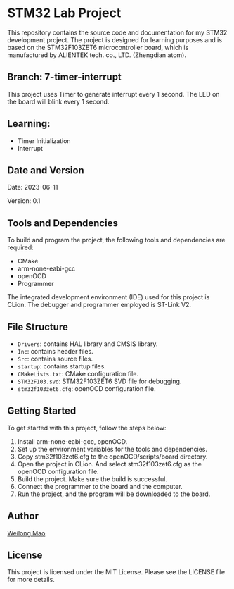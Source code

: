 # STM32 Lab Project

This repository contains the source code and documentation for my STM32 development project. The project is designed for
learning purposes and is based on the STM32F103ZET6 microcontroller board, which is manufactured by ALIENTEK tech. co.,
LTD. (Zhengdian atom).

## Branch: 7-timer-interrupt

This project uses Timer to generate interrupt every 1 second. The LED on the board will blink every 1 second.

## Learning:

- Timer Initialization
- Interrupt

## Date and Version

Date: 2023-06-11

Version: 0.1

## Tools and Dependencies

To build and program the project, the following tools and dependencies are required:

- CMake
- arm-none-eabi-gcc
- openOCD
- Programmer

The integrated development environment (IDE) used for this project is CLion. The debugger and programmer employed is
ST-Link V2.

## File Structure

- `Drivers`: contains HAL library and CMSIS library.
- `Inc`: contains header files.
- `Src`: contains source files.
- `startup`: contains startup files.
- `CMakeLists.txt`: CMake configuration file.
- `STM32F103.svd`: STM32F103ZET6 SVD file for debugging.
- `stm32f103zet6.cfg`: openOCD configuration file.

## Getting Started

To get started with this project, follow the steps below:

1. Install arm-none-eabi-gcc, openOCD.
2. Set up the environment variables for the tools and dependencies.
3. Copy stm32f103zet6.cfg to the openOCD/scripts/board directory.
4. Open the project in CLion. And select stm32f103zet6.cfg as the openOCD configuration file.
5. Build the project. Make sure the build is successful.
6. Connect the programmer to the board and the computer.
7. Run the project, and the program will be downloaded to the board.

## Author

[Weilong Mao](https://github.com/WaylonMao)

## License

This project is licensed under the MIT License. Please see the LICENSE file for more details.